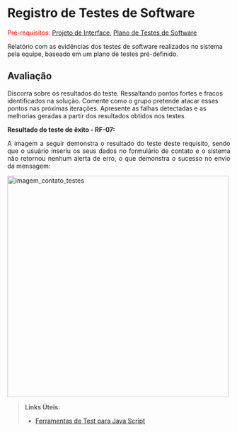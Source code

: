 # Registro de Testes de Software

<span style="color:red">Pré-requisitos: <a href="3-Projeto de Interface.md"> Projeto de Interface</a></span>, <a href="8-Plano de Testes de Software.md"> Plano de Testes de Software</a>

Relatório com as evidências dos testes de software realizados no sistema pela equipe, baseado em um plano de testes pré-definido.

## Avaliação

Discorra sobre os resultados do teste. Ressaltando pontos fortes e fracos identificados na solução. Comente como o grupo pretende atacar esses pontos nas próximas iterações. Apresente as falhas detectadas e as melhorias geradas a partir dos resultados obtidos nos testes.

<p align="justify"> <b>Resultado do teste de êxito - RF-07:</b></p>
<p align="justify"> A imagem a seguir demonstra o resultado do teste deste requisito, sendo que o usuário inseriu os seus dados no formulário de contato e o sistema não retornou nenhum alerta de erro, o que demonstra o sucesso no envio da mensagem:</p>

<img width="500" alt="imagem_contato_testes" src="https://user-images.githubusercontent.com/103080346/173123471-8a5e2695-fcc5-4c69-83cb-f6366c320b68.png">




> **Links Úteis**:
> - [Ferramentas de Test para Java Script](https://geekflare.com/javascript-unit-testing/)